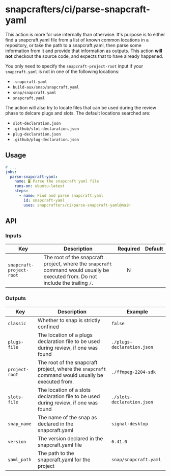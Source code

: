 # snapcrafters/ci/parse-snapcraft-yaml

This action is more for use internally than otherwise. It's purpose is to either find a snapcraft.yaml file from a list of known common locations in a repository, or take the path to a snapcraft.yaml, then parse some information from it and provide that information as outputs. This action **will not** checkout the source code, and expects that to have already happened.

You only need to specify the `snapcraft-project-root` input if your `snapcraft.yaml` is not in one of the following locations:

- `.snapcraft.yaml`
- `build-aux/snap/snapcraft.yaml`
- `snap/snapcraft.yaml`
- `snapcraft.yaml`

The action will also try to locate files that can be used during the review phase to delcare plugs and slots. The default locations searched are:

- `slot-declaration.json`
- `.github/slot-declaration.json`
- `plug-declaration.json`
- `.github/plug-declaration.json`

## Usage

```yaml
# ...
jobs:
  parse-snapcraft-yaml:
    name: 🖥 Parse the snapcraft yaml file
    runs-on: ubuntu-latest
    steps:
      - name: Find and parse snapcraft.yaml
        id: snapcraft-yaml
        uses: snapcrafters/ci/parse-snapcraft-yaml@main
```

## API

### Inputs

| Key                      | Description                                                                                                                       | Required | Default |
| ------------------------ | --------------------------------------------------------------------------------------------------------------------------------- | :------: | :------ |
| `snapcraft-project-root` | The root of the snapcraft project, where the `snapcraft` command would usually be executed from. Do not include the trailing `/`. |    N     |         |

### Outputs

| Key            | Description                                                                                      | Example                    |
| -------------- | ------------------------------------------------------------------------------------------------ | -------------------------- |
| `classic`      | Whether to snap is strictly confined                                                             | `false`                    |
| `plugs-file`   | The location of a plugs declaration file to be used during review, if one was found              | `./plugs-declaration.json` |
| `project-root` | The root of the snapcraft project, where the `snapcraft` command would usually be executed from. | `./ffmpeg-2204-sdk`        |
| `slots-file`   | The location of a slots declaration file to be used during review, if one was found              | `./slots-declaration.json` |
| `snap_name`    | The name of the snap as declared in the snapcraft.yaml                                           | `signal-desktop`           |
| `version`      | The version declared in the snapcraft.yaml file                                                  | `6.41.0`                   |
| `yaml_path`    | The path to the snapcraft.yaml for the project                                                   | `snap/snapcraft.yaml`      |
